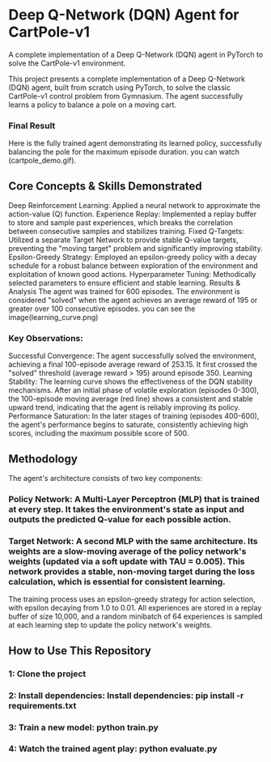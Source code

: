 # Deep Q-Network (DQN) Agent for CartPole-v1
A complete implementation of a Deep Q-Network (DQN) agent in PyTorch to solve the CartPole-v1 environment.


This project presents a complete implementation of a Deep Q-Network (DQN) agent, built from scratch using PyTorch, to solve the classic CartPole-v1 control problem from Gymnasium. The agent successfully learns a policy to balance a pole on a moving cart.

### Final Result
Here is the fully trained agent demonstrating its learned policy, successfully balancing the pole for the maximum episode duration.
you can watch (cartpole_demo.gif).

## Core Concepts & Skills Demonstrated
Deep Reinforcement Learning: Applied a neural network to approximate the action-value (Q) function.
Experience Replay: Implemented a replay buffer to store and sample past experiences, which breaks the correlation between consecutive samples and stabilizes training.
Fixed Q-Targets: Utilized a separate Target Network to provide stable Q-value targets, preventing the "moving target" problem and significantly improving stability.
Epsilon-Greedy Strategy: Employed an epsilon-greedy policy with a decay schedule for a robust balance between exploration of the environment and exploitation of known good actions.
Hyperparameter Tuning: Methodically selected parameters to ensure efficient and stable learning.
Results & Analysis
The agent was trained for 600 episodes. The environment is considered "solved" when the agent achieves an average reward of 195 or greater over 100 consecutive episodes.
you can see the image(learning_curve.png)

### Key Observations:
Successful Convergence: The agent successfully solved the environment, achieving a final 100-episode average reward of 253.15. It first crossed the "solved" threshold (average reward > 195) around episode 350.
Learning Stability: The learning curve shows the effectiveness of the DQN stability mechanisms. After an initial phase of volatile exploration (episodes 0-300), the 100-episode moving average (red line) shows a consistent and stable upward trend, indicating that the agent is reliably improving its policy.
Performance Saturation: In the later stages of training (episodes 400-600), the agent's performance begins to saturate, consistently achieving high scores, including the maximum possible score of 500.

## Methodology
The agent's architecture consists of two key components:
### Policy Network: A Multi-Layer Perceptron (MLP) that is trained at every step. It takes the environment's state as input and outputs the predicted Q-value for each possible action.
### Target Network: A second MLP with the same architecture. Its weights are a slow-moving average of the policy network's weights (updated via a soft update with TAU = 0.005). This network provides a stable, non-moving target during the loss calculation, which is essential for consistent learning.
The training process uses an epsilon-greedy strategy for action selection, with epsilon decaying from 1.0 to 0.01. All experiences are stored in a replay buffer of size 10,000, and a random minibatch of 64 experiences is sampled at each learning step to update the policy network's weights.


## How to Use This Repository
### 1: Clone the project
### 2: Install dependencies: Install dependencies: pip install -r requirements.txt
### 3: Train a new model: python train.py
### 4: Watch the trained agent play: python evaluate.py
